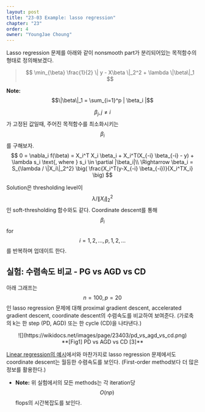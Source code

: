 ```yaml
---
layout: post
title: "23-03 Example: lasso regression"
chapter: "23"
order: 4
owner: "YoungJae Choung"
---
```



Lasso regression 문제를 아래와 같이 nonsmooth part가 분리되어있는 목적함수의 형태로 정의해보겠다.

> $$
> \min_{\beta} \frac{1}{2} \| y - X\beta \|_2^2 + \lambda \|\beta\|_1
> $$

**Note:**
$$\|\beta\|_1 = \sum_{i=1}^p | \beta_i |$$

$$\beta_j, j \neq i$$ 가 고정된 값일때, 주어진 목적함수를 최소화시키는 $$\beta_i$$를 구해보자.
$$
0 = \nabla_i f(\beta) = X_i^T X_i \beta_i + X_i^T(X_{-i} \beta_{-i} - y) + \lambda s_i \text{, where } s_i \in \partial |\beta_i|\\
\Rightarrow 
\beta_i = S_{\lambda / \|X_i\|_2^2} \big( \frac{X_i^T(y-X_{-i} \beta_{-i})}{X_i^TX_i} \big)
$$

Solution은 thresholding level이 $$\lambda / \|X_i\|_2^2$$인 soft-thresholding 함수와도 같다. Coordinate descent를 통해 $$\beta_i$$ for $$i=1,2,\dots,p,1,2,\dots$$를 반복하며 업데이트 한다.

## 실험: 수렴속도 비교 - PG vs AGD vs CD

아래 그래프는 $$n=100, p=20$$인 lasso regression 문제에 대해 proximal gradient descent, accelerated gradient descent, coordinate descent의 수렴속도를 비교하여 보여준다. (가로축의 k는 한 step (PD, AGD) 또는 한 cycle (CD)을 나타낸다.)

<center>
![](https://wikidocs.net/images/page/23403/pd_vs_agd_vs_cd.png)<br/>
**[Fig1] PD vs AGD vs CD [3]**
</center>

[Linear regression의 예시](https://wikidocs.net/23402)에서와 마찬가지로 lasso regression 문제에서도 coordinate descent는 월등한 수렴속도를 보인다. (First-order method보다 더 많은 정보를 활용한다.)

* **Note:** 위 실험에서의 모든 methods는 각 iteration당 $$O(np)$$ flops의 시간복잡도를 보인다.